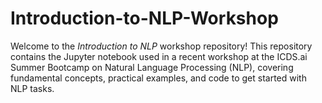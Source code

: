 # Introduction-to-NLP-Workshop

Welcome to the *Introduction to NLP* workshop repository! This repository contains the Jupyter notebook used in a recent workshop at the ICDS.ai Summer Bootcamp on Natural Language Processing (NLP), covering fundamental concepts, practical examples, and code to get started with NLP tasks.
